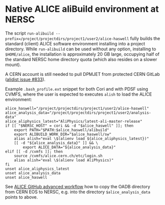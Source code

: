 # Native ALICE aliBuild environment at NERSC

The script `run-alibuild --prefix=/project/projectdirs/project1/user2/alice-haswell` fully builds the standard (client) ALICE software environment installing into a project directory. While `run-alibuild` can be used without any option, installing to `$HOME/alice`, the installation is approximately 20 GB large, occupying half of the standard NERSC home directory quota (which also resides on a slower mount).

A CERN account is still needed to pull DPMJET from protected CERN GitLab ([alidist issue #833](https://github.com/alisw/alidist/issues/833)).

Example `.bash_profile.ext` snippet for both Cori and with PDSF using CVMFS, where the user is expected to executes `alish` to load the ALICE environment:

```
alice_haswell="/project/projectdirs/project1/user2/alice-haswell"
alice_analysis_data="/project/projectdirs/project1/user2/analysis-data"
alice_aliphysics_latest="AliPhysics/latest-ali-master-release"
if [[ "$NERSC_HOST" = cori && -d "$alice_haswell" ]]; then
    export PATH="$PATH:$alice_haswell/alibuild"
    export ALIBUILD_WORK_DIR="$alice_haswell/sw"
    alias alish="eval \$(alienv load ${alice_aliphysics_latest})"
    [[ -d "${alice_analysis_data}" ]] && \
        export ALICE_DATA="${alice_analysis_data}"
elif [[ -d /cvmfs ]]; then
    source /cvmfs/alice.cern.ch/etc/login.sh
    alias alish="eval \$(alienv load AliPhysics)"
fi
unset alice_aliphysics_latest
unset alice_analysis_data
unset alice_haswell
```

See [ALICE GitHub advanced workflow](https://alisw.github.io/git-advanced/) how to copy the OADB directory from CERN EOS to NERSC, e.g. into the directory `$alice_analysis_data` points to above.
